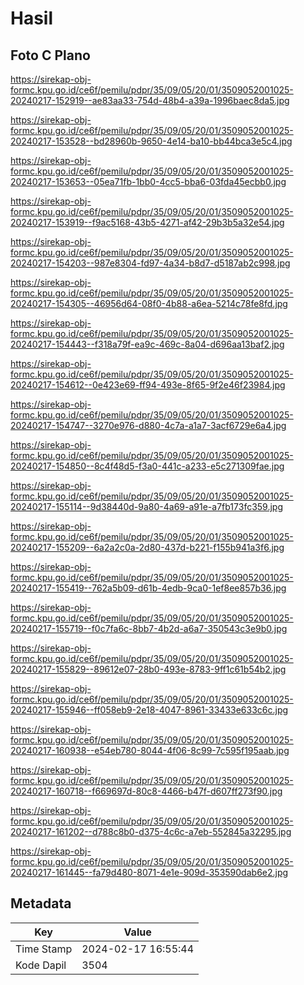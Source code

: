 # Hasil

## Foto C Plano

https://sirekap-obj-formc.kpu.go.id/ce6f/pemilu/pdpr/35/09/05/20/01/3509052001025-20240217-152919--ae83aa33-754d-48b4-a39a-1996baec8da5.jpg

https://sirekap-obj-formc.kpu.go.id/ce6f/pemilu/pdpr/35/09/05/20/01/3509052001025-20240217-153528--bd28960b-9650-4e14-ba10-bb44bca3e5c4.jpg

https://sirekap-obj-formc.kpu.go.id/ce6f/pemilu/pdpr/35/09/05/20/01/3509052001025-20240217-153653--05ea71fb-1bb0-4cc5-bba6-03fda45ecbb0.jpg

https://sirekap-obj-formc.kpu.go.id/ce6f/pemilu/pdpr/35/09/05/20/01/3509052001025-20240217-153919--f9ac5168-43b5-4271-af42-29b3b5a32e54.jpg

https://sirekap-obj-formc.kpu.go.id/ce6f/pemilu/pdpr/35/09/05/20/01/3509052001025-20240217-154203--987e8304-fd97-4a34-b8d7-d5187ab2c998.jpg

https://sirekap-obj-formc.kpu.go.id/ce6f/pemilu/pdpr/35/09/05/20/01/3509052001025-20240217-154305--46956d64-08f0-4b88-a6ea-5214c78fe8fd.jpg

https://sirekap-obj-formc.kpu.go.id/ce6f/pemilu/pdpr/35/09/05/20/01/3509052001025-20240217-154443--f318a79f-ea9c-469c-8a04-d696aa13baf2.jpg

https://sirekap-obj-formc.kpu.go.id/ce6f/pemilu/pdpr/35/09/05/20/01/3509052001025-20240217-154612--0e423e69-ff94-493e-8f65-9f2e46f23984.jpg

https://sirekap-obj-formc.kpu.go.id/ce6f/pemilu/pdpr/35/09/05/20/01/3509052001025-20240217-154747--3270e976-d880-4c7a-a1a7-3acf6729e6a4.jpg

https://sirekap-obj-formc.kpu.go.id/ce6f/pemilu/pdpr/35/09/05/20/01/3509052001025-20240217-154850--8c4f48d5-f3a0-441c-a233-e5c271309fae.jpg

https://sirekap-obj-formc.kpu.go.id/ce6f/pemilu/pdpr/35/09/05/20/01/3509052001025-20240217-155114--9d38440d-9a80-4a69-a91e-a7fb173fc359.jpg

https://sirekap-obj-formc.kpu.go.id/ce6f/pemilu/pdpr/35/09/05/20/01/3509052001025-20240217-155209--6a2a2c0a-2d80-437d-b221-f155b941a3f6.jpg

https://sirekap-obj-formc.kpu.go.id/ce6f/pemilu/pdpr/35/09/05/20/01/3509052001025-20240217-155419--762a5b09-d61b-4edb-9ca0-1ef8ee857b36.jpg

https://sirekap-obj-formc.kpu.go.id/ce6f/pemilu/pdpr/35/09/05/20/01/3509052001025-20240217-155719--f0c7fa6c-8bb7-4b2d-a6a7-350543c3e9b0.jpg

https://sirekap-obj-formc.kpu.go.id/ce6f/pemilu/pdpr/35/09/05/20/01/3509052001025-20240217-155829--89612e07-28b0-493e-8783-9ff1c61b54b2.jpg

https://sirekap-obj-formc.kpu.go.id/ce6f/pemilu/pdpr/35/09/05/20/01/3509052001025-20240217-155946--ff058eb9-2e18-4047-8961-33433e633c6c.jpg

https://sirekap-obj-formc.kpu.go.id/ce6f/pemilu/pdpr/35/09/05/20/01/3509052001025-20240217-160938--e54eb780-8044-4f06-8c99-7c595f195aab.jpg

https://sirekap-obj-formc.kpu.go.id/ce6f/pemilu/pdpr/35/09/05/20/01/3509052001025-20240217-160718--f669697d-80c8-4466-b47f-d607ff273f90.jpg

https://sirekap-obj-formc.kpu.go.id/ce6f/pemilu/pdpr/35/09/05/20/01/3509052001025-20240217-161202--d788c8b0-d375-4c6c-a7eb-552845a32295.jpg

https://sirekap-obj-formc.kpu.go.id/ce6f/pemilu/pdpr/35/09/05/20/01/3509052001025-20240217-161445--fa79d480-8071-4e1e-909d-353590dab6e2.jpg


## Metadata

| Key        | Value               |
| ---------- | ------------------- |
| Time Stamp | 2024-02-17 16:55:44 |
| Kode Dapil | 3504                |



